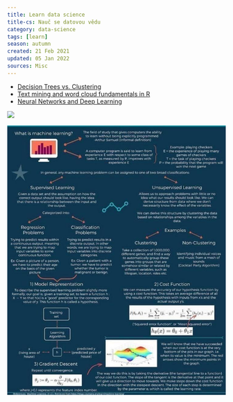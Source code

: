 ```yaml
---
title: Learn data science
title-cs: Nauč se datovou vědu
category: data-science
tags: [learn]
season: autumn
created: 21 Feb 2021
updated: 05 Jan 2022
sources: Misc
---
```


* [Decision Trees vs. Clustering](http://blog.data-miners.com/2008/10/decision-trees-and-clustering.html)
* [Text mining and word cloud fundamentals in R](http://www.sthda.com/english/wiki/text-mining-and-word-cloud-fundamentals-in-r-5-simple-steps-you-should-know)
* [Neural Networks and Deep Learning](http://neuralnetworksanddeeplearning.com/chap2.html)

![](../../assets/files/become-effective-data-scientist.png)

![](../../assets/files/machine-learning.jpeg)

